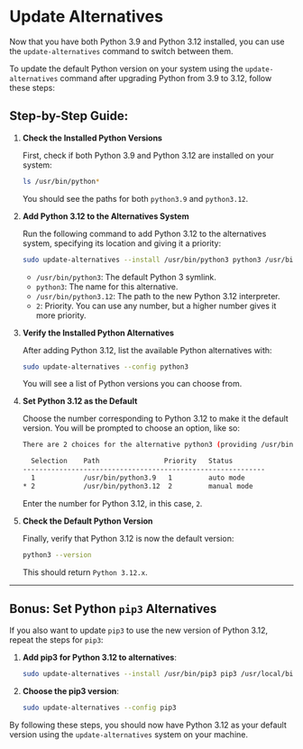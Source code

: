 
# Update Alternatives

Now that you have both Python 3.9 and Python 3.12 installed, you can use
the `update-alternatives` command to switch between them.

To update the default Python version on your system using the `update-alternatives`
command after upgrading Python from 3.9 to 3.12, follow these steps:

## Step-by-Step Guide:

1. **Check the Installed Python Versions**

   First, check if both Python 3.9 and Python 3.12 are installed on your system:

   ```bash
   ls /usr/bin/python*
   ```

   You should see the paths for both `python3.9` and `python3.12`.

2. **Add Python 3.12 to the Alternatives System**

   Run the following command to add Python 3.12 to the alternatives system, specifying its location and giving it a priority:

   ```bash
   sudo update-alternatives --install /usr/bin/python3 python3 /usr/bin/python3.12 2
   ```

    - `/usr/bin/python3`: The default Python 3 symlink.
    - `python3`: The name for this alternative.
    - `/usr/bin/python3.12`: The path to the new Python 3.12 interpreter.
    - `2`: Priority. You can use any number, but a higher number gives it more priority.

3. **Verify the Installed Python Alternatives**

   After adding Python 3.12, list the available Python alternatives with:

   ```bash
   sudo update-alternatives --config python3
   ```

   You will see a list of Python versions you can choose from.

4. **Set Python 3.12 as the Default**

   Choose the number corresponding to Python 3.12 to make it the default version. You will be prompted to choose an option, like so:

   ```bash
   There are 2 choices for the alternative python3 (providing /usr/bin/python3).

     Selection    Path                Priority   Status
   ------------------------------------------------------------
     1            /usr/bin/python3.9   1         auto mode
   * 2            /usr/bin/python3.12  2         manual mode
   ```

   Enter the number for Python 3.12, in this case, `2`.

5. **Check the Default Python Version**

   Finally, verify that Python 3.12 is now the default version:

   ```bash
   python3 --version
   ```

   This should return `Python 3.12.x`.

---

## Bonus: Set Python `pip3` Alternatives

If you also want to update `pip3` to use the new version of Python 3.12, repeat the steps for `pip3`:

1. **Add pip3 for Python 3.12 to alternatives**:
   ```bash
   sudo update-alternatives --install /usr/bin/pip3 pip3 /usr/local/bin/pip3 2
   ```

2. **Choose the pip3 version**:
   ```bash
   sudo update-alternatives --config pip3
   ```

By following these steps, you should now have Python 3.12 as your default
version using the `update-alternatives` system on your machine.
